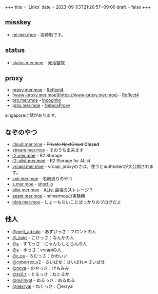 +++
title = 'Links'
date = 2023-09-03T21:20:57+09:00
draft = false
+++
## misskey
- [mi.mer.moe](https://mi.mer.moe) - 招待制です。

## status
- [status.mer.moe](https://status.mer.moe) - 死活監視

## proxy
- [proxy.mer.moe](https://proxy.mer.moe) - [Reflect4](https://reflect4.me)
- [www-proxy.mer.moe](https://www-proxy.mer.moe) - [Reflect4](https://reflect4.me)
- [pro.mer.moe](https://pro.mer.moe) - [Incognito](https://github.com/amethystnetwork-dev/Incognito)
- [prox.mer.moe](https://prox.mer.moe) - [NebulaProxy](https://github.com/NebulaServices/Nebula)

singaporeに鯖があります。

## なぞのやつ
- [cloud.mer.moe](https://cloud.mer.moe) - ~~Private NextCloud~~ **Closed**
- [stream.mer.moe](https://stream.mer.moe) - そのうち出来ます
- [r2.mer.moe](https://r2.mer.moe) - R2 Storage
- [r2-alist.mer.moe](https://r2-alist.mer.moe) - R2 Storage for AList
- [vrcapi.mer.moe](https://vrcapi.mer.moe) - vrcapi_proxyのさば。使うとauthtokenが大公開されます。
- [ssh.mer.moe](https://ssh.mer.moe) - 名前通りのやつ
- [s.mer.moe](https://s.mer.moe) - [short.io](https://short.io)
- [alist.mer.moe](https://alist.mer.moe) - [AList](https://github.com/alist-org/alist) 最強のストレージ？
- [spam.mer.moe](https://spam.mer.moe) - mimermoeの実験鯖
- [blog.mer.moe](https://blog.mer.moe/) - しょーもないことばっかりのブログだよ

## 他人
- [@melt_adzuki](https://misskey.io/@melt_adzuki) - あずけっさ：フロントの人
- [@_kokt](https://simkey.net/@_kokt) - こけっさ：なんかの人
- [@s](https://honi.stesan.dev/@s) - すてっさ：にゃんもしとらんの人
- [@y](https://yumk.xyz/@y) - ゆっさ：vrcapiの人
- [@r_ca](https://62ki.net/@r_ca) - ろむっさ：かわいい
- [@cyberrex_v2](https://misskey.io/@cyberrex_v2) - さいばせ：さいばれ＝さいばせ
- [@noya](https://calc.menac.at/@noya) - のやっさ：けもみみ
- [@scil_t](https://misskey.network/@scil_t) - とるっさ：ねとるか
- [@nullnyat](https://nemunyaa.nca10.net/@nullnyat) - ぬるっさ：ぬるぬる
- [@nexryai](https://social.sda1.net/@nexryai) - ねくっさ：〇exryai
